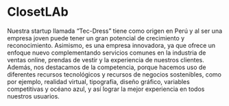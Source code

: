 # ClosetLAb
Nuestra startup llamada “Tec-Dress”  tiene como origen en Perú y al ser una empresa joven puede tener un gran potencial de crecimiento y reconocimiento. Asimismo, es una empresa innovadora, ya que ofrece un enfoque nuevo complementando servicios comunes en la industria de ventas online, prendas de vestir y la experiencia de nuestros clientes. Además, nos destacamos de la competencia, porque hacemos uso de diferentes recursos tecnológicos y recursos de negocios sostenibles, como por ejemplo, realidad virtual, tipografía, diseño gráfico, variables competitivas y océano azul, y así lograr la mejor experiencia en todos nuestros usuarios.

